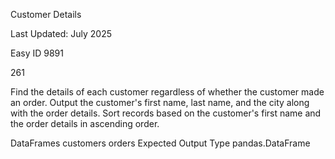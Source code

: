 Customer Details


Last Updated: July 2025

Easy
ID 9891

261

Find the details of each customer regardless of whether the customer made an order. Output the customer's first name, last name, and the city along with the order details.
Sort records based on the customer's first name and the order details in ascending order.

DataFrames
customers
orders
Expected Output Type
pandas.DataFrame
